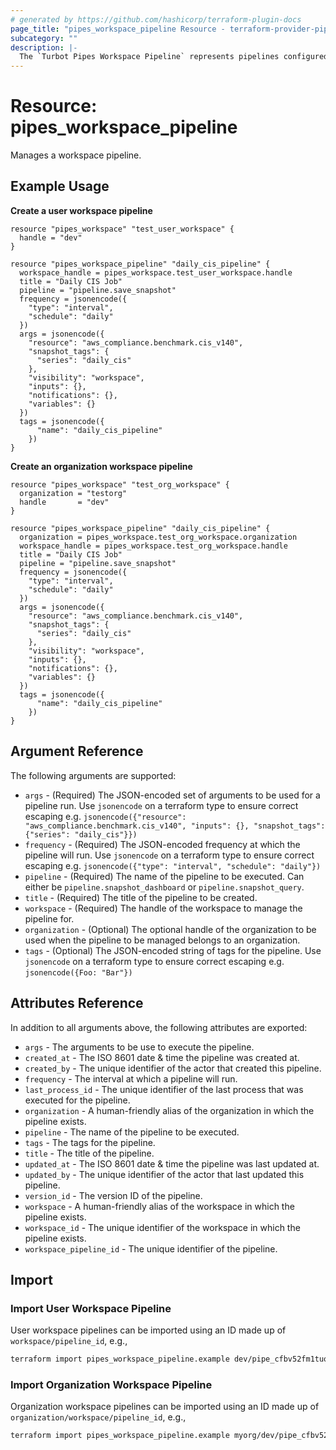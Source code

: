 ```yaml
---
# generated by https://github.com/hashicorp/terraform-plugin-docs
page_title: "pipes_workspace_pipeline Resource - terraform-provider-pipes"
subcategory: ""
description: |-
  The `Turbot Pipes Workspace Pipeline` represents pipelines configured in a workspace.
---
```


# Resource: pipes_workspace_pipeline

Manages a workspace pipeline.

## Example Usage

**Create a user workspace pipeline**

```hcl
resource "pipes_workspace" "test_user_workspace" {
  handle = "dev"
}

resource "pipes_workspace_pipeline" "daily_cis_pipeline" {
  workspace_handle = pipes_workspace.test_user_workspace.handle
  title = "Daily CIS Job"
  pipeline = "pipeline.save_snapshot"
  frequency = jsonencode({
    "type": "interval",
    "schedule": "daily"
  })
  args = jsonencode({
    "resource": "aws_compliance.benchmark.cis_v140",
    "snapshot_tags": {
      "series": "daily_cis"
    },
    "visibility": "workspace",
    "inputs": {},
    "notifications": {},
    "variables": {}
  })
  tags = jsonencode({
	  "name": "daily_cis_pipeline"
	})
}
```

**Create an organization workspace pipeline**

```hcl
resource "pipes_workspace" "test_org_workspace" {
  organization = "testorg"
  handle       = "dev"
}

resource "pipes_workspace_pipeline" "daily_cis_pipeline" {
  organization = pipes_workspace.test_org_workspace.organization
  workspace_handle = pipes_workspace.test_org_workspace.handle
  title = "Daily CIS Job"
  pipeline = "pipeline.save_snapshot"
  frequency = jsonencode({
    "type": "interval",
    "schedule": "daily"
  })
  args = jsonencode({
    "resource": "aws_compliance.benchmark.cis_v140",
    "snapshot_tags": {
      "series": "daily_cis"
    },
    "visibility": "workspace",
    "inputs": {},
    "notifications": {},
    "variables": {}
  })
  tags = jsonencode({
	  "name": "daily_cis_pipeline"
	})
}
```

## Argument Reference

The following arguments are supported:

- `args` - (Required) The JSON-encoded set of arguments to be used for a pipeline run. Use `jsonencode` on a terraform type to ensure correct escaping e.g. `jsonencode({"resource": "aws_compliance.benchmark.cis_v140", "inputs": {}, "snapshot_tags": {"series": "daily_cis"}})`
- `frequency` - (Required) The JSON-encoded frequency at which the pipeline will run. Use `jsonencode` on a terraform type to ensure correct escaping e.g. `jsonencode({"type": "interval", "schedule": "daily"})`
- `pipeline` - (Required) The name of the pipeline to be executed. Can either be `pipeline.snapshot_dashboard` or `pipeline.snapshot_query`.
- `title` - (Required) The title of the pipeline to be created.
- `workspace` - (Required) The handle of the workspace to manage the pipeline for.
- `organization` - (Optional) The optional handle of the organization to be used when the pipeline to be managed belongs to an organization.
- `tags` - (Optional) The JSON-encoded string of tags for the pipeline. Use `jsonencode` on a terraform type to ensure correct escaping e.g. `jsonencode({Foo: "Bar"})`

## Attributes Reference

In addition to all arguments above, the following attributes are exported:

- `args` - The arguments to be use to execute the pipeline.
- `created_at` - The ISO 8601 date & time the pipeline was created at.
- `created_by` - The unique identifier of the actor that created this pipeline.
- `frequency` - The interval at which a pipeline will run.
- `last_process_id` - The unique identifier of the last process that was executed for the pipeline.
- `organization` - A human-friendly alias of the organization in which the pipeline exists.
- `pipeline` - The name of the pipeline to be executed.
- `tags` - The tags for the pipeline.
- `title` - The title of the pipeline.
- `updated_at` - The ISO 8601 date & time the pipeline was last updated at.
- `updated_by` - The unique identifier of the actor that last updated this pipeline.
- `version_id` - The version ID of the pipeline.
- `workspace` - A human-friendly alias of the workspace in which the pipeline exists.
- `workspace_id` - The unique identifier of the workspace in which the pipeline exists.
- `workspace_pipeline_id` - The unique identifier of the pipeline.

## Import

### Import User Workspace Pipeline

User workspace pipelines can be imported using an ID made up of `workspace/pipeline_id`, e.g.,

```sh
terraform import pipes_workspace_pipeline.example dev/pipe_cfbv52fm1tuo1pqt84t0
```

### Import Organization Workspace Pipeline

Organization workspace pipelines can be imported using an ID made up of `organization/workspace/pipeline_id`, e.g.,

```sh
terraform import pipes_workspace_pipeline.example myorg/dev/pipe_cfbv52fm1tuo1pqt84t0
```
